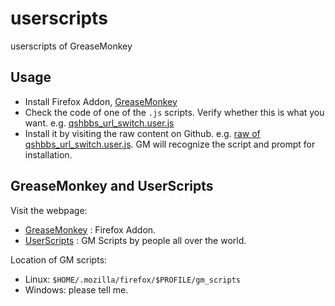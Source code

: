 userscripts
===========

userscripts of GreaseMonkey

Usage
-----

   * Install Firefox Addon, [GreaseMonkey](https://addons.mozilla.org/en-US/firefox/addon/greasemonkey/) 
   * Check the code of one of the `.js` scripts. 
   Verify whether this is what you want. 
   e.g. [qshbbs_url_switch.user.js](https://github.com/hupili/userscripts/blob/master/qshbbs_url_switch.user.js)
   * Install it by visiting the raw content on Github. 
   e.g. [raw of qshbbs_url_switch.user.js](https://github.com/hupili/userscripts/raw/master/qshbbs_url_switch.user.js). 
   GM will recognize the script and prompt for installation. 


GreaseMonkey and UserScripts
----------------------------

Visit the webpage:

   * [GreaseMonkey](https://addons.mozilla.org/en-US/firefox/addon/greasemonkey/) 
   : Firefox Addon. 
   * [UserScripts](http://userscripts.org/) 
   : GM Scripts by people all over the world. 

Location of GM scripts:

   * Linux: `$HOME/.mozilla/firefox/$PROFILE/gm_scripts`
   * Windows: please tell me. 


